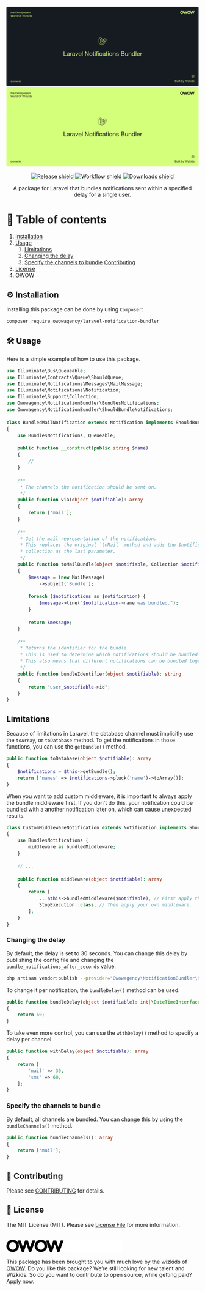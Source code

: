 ![banner-dark](.github/assets/banner-dark.svg#gh-dark-mode-only)
![banner-light](.github/assets/banner-light.svg#gh-light-mode-only)

<p align="center">
    <a href="https://github.com/owowagency/laravel-notification-bundler/releases">
        <img src="https://img.shields.io/github/release/owowagency/laravel-notification-bundler.svg?logo=github" alt="Release shield">
    </a>
    <a href="https://github.com/owowagency/laravel-notification-bundler/actions/workflows/test.yml?query=branch%3Amain">
        <img src="https://img.shields.io/github/actions/workflow/status/owowagency/laravel-notification-bundler/test.yml?branch=main&label=tests&logo=github" alt="Workflow shield">
    </a>
    <a href="https://packagist.org/packages/owowagency/laravel-notification-bundler">
        <img src="https://img.shields.io/packagist/dt/owowagency/laravel-notification-bundler.svg?logo=packagist" alt="Downloads shield">
    </a>
</p>

<p align="center">
    A package for Laravel that bundles notifications sent within a specified delay for a single user.
</p>

# 📖 Table of contents

1. [Installation](#-installation)
1. [Usage](#-usage)
    1. [Limitations](#limitations)
    1. [Changing the delay](#changing-the-delay)
    1. [Specify the channels to bundle](#specify-the-channels-to-bundle)
[Contributing](#-contributing)
1. [License](#-license)
1. [OWOW](#-owow)

## ⚙️ Installation

Installing this package can be done by using `Composer`:

```bash
composer require owowagency/laravel-notification-bundler
```

## 🛠️ Usage

Here is a simple example of how to use this package.

```php
use Illuminate\Bus\Queueable;
use Illuminate\Contracts\Queue\ShouldQueue;
use Illuminate\Notifications\Messages\MailMessage;
use Illuminate\Notifications\Notification;
use Illuminate\Support\Collection;
use Owowagency\NotificationBundler\BundlesNotifications;
use Owowagency\NotificationBundler\ShouldBundleNotifications;

class BundledMailNotification extends Notification implements ShouldBundleNotifications, ShouldQueue
{
    use BundlesNotifications, Queueable;

    public function __construct(public string $name)
    {
        //
    }

    /**
     * The channels the notification should be sent on.
     */
    public function via(object $notifiable): array
    {
        return ['mail'];
    }

    /**
     * Get the mail representation of the notification.
     * This replaces the original `toMail` method and adds the $notifications 
     * collection as the last parameter.
     */
    public function toMailBundle(object $notifiable, Collection $notifications)
    {
        $message = (new MailMessage)
            ->subject('Bundle');

        foreach ($notifications as $notification) {
            $message->line("$notification->name was bundled.");
        }

        return $message;
    }

    /**
     * Returns the identifier for the bundle.
     * This is used to determine which notifications should be bundled together.
     * This also means that different notifications can be bundled together.
     */
    public function bundleIdentifier(object $notifiable): string
    {
        return "user_$notifiable->id";
    }
}
```

## Limitations

Because of limitations in Laravel, the database channel must implicitly use the `toArray`, or `toDatabase` method.
To get the notifications in those functions, you can use the `getBundle()` method.

```php
public function toDatabase(object $notifiable): array
{
    $notifications = $this->getBundle();
    return ['names' => $notifications->pluck('name')->toArray()];
}
```

When you want to add custom middleware, it is important to always apply the bundle middleware first.
If you don't do this, your notification could be bundled with a another notification later on, which can cause unexpected results.

```php
class CustomMiddlewareNotification extends Notification implements ShouldBundleNotifications, ShouldQueue
{
    use BundlesNotifications {
        middleware as bundledMiddleware;
    }
    
    // ...
    
    public function middleware(object $notifiable): array
    {
        return [
            ...$this->bundledMiddleware($notifiable), // First apply the bundled middleware.
            StopExecution::class, // Then apply your own middleware.
        ];
    }
}
```

### Changing the delay

By default, the delay is set to 30 seconds. 
You can change this delay by publishing the config file and changing the `bundle_notifications_after_seconds` value.

```bash
php artisan vendor:publish --provider="Owowagency\NotificationBundler\NotificationBundlerServiceProvider" --tag="config"
```

To change it per notification, the `bundleDelay()` method can be used.

```php
public function bundleDelay(object $notifiable): int|\DateTimeInterface
{
    return 60;
}
```

To take even more control, you can use the `withDelay()` method to specify a delay per channel.

```php
public function withDelay(object $notifiable): array
{
    return [
        'mail' => 30,
        'sms' => 60,
    ];
}
```

### Specify the channels to bundle

By default, all channels are bundled. You can change this by using the `bundleChannels()` method.

```php
public function bundleChannels(): array
{
    return ['mail'];
}
```

## 🫶 Contributing

Please see [CONTRIBUTING](CONTRIBUTING.md) for details.

## 📜 License

The MIT License (MIT). Please see [License File](LICENSE.md) for more information.

<br>

<img id="owow" src=".github/assets/owow-light.svg#gh-light-mode-only" width="150">
<img id="owow" src=".github/assets/owow-dark.svg#gh-dark-mode-only" width="150">

This package has been brought to you with much love by the wizkids of [OWOW](https://owow.io/). 
Do you like this package? We’re still looking for new talent and Wizkids. 
So do you want to contribute to open source, while getting paid? [Apply now](https://owow.io/careers).
